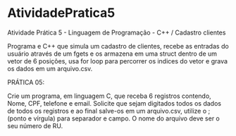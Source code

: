 # AtividadePratica5
Atividade Prática 5 - Linguagem de Programação - C++ / Cadastro clientes

Programa e C++ que simula um cadastro de clientes, recebe as entradas do 
usuário através de um fgets e os armazena em uma struct dentro de um vetor de 6 posições, 
usa for loop para percorrer os indices do vetor e grava os dados em um arquivo.csv.

PRÁTICA 05:

Crie um programa, em linguagem C, que receba 6 registros contendo, Nome, CPF, telefone e
email. Solicite que sejam digitados todos os dados de todos os registros e ao final salve-os em um 
arquivo.csv, utilize o ; (ponto e vírgula) para separador e campo. O nome do arquivo deve ser o seu 
número de RU.
